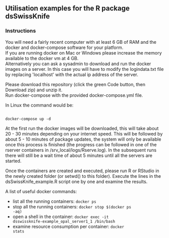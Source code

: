 ## Utilisation examples for the R package dsSwissKnife

### Instructions
You will need a fairly recent computer with at least 6 GB of RAM and the docker and docker-compose software for your platform.\
If you are running docker on Mac or Windows please increase the memory available to the docker vm at 4 GB.\
Alternatively you can ask a sysadmin to download and run the docker images on a server. In this case you will have to modify the logindata.txt file
by replacing 'localhost' with the actual ip address of the server.

Please download this repository (click the green Code button, then Download zip) and unzip it.\
Run docker-compose with the provided docker-compose.yml file.

In Linux the command would be:

<code>
docker-compose up -d
</code>
  
At the first run the docker images will be downloaded, this will take about 20 - 30 minutes depending on your internet speed.
This will be followed by about 5 - 10  minutes of package updates, the system will only be available once this process is finished (the progress can be followed in one of the rserver containers in /srv_local/logs/Rserve.log). In the subsequent runs there will still be a wait time of about 5 minutes until all the servers are started.

Once the containers are created and executed, please run R or RStudio in the newly created folder (or setwd() to this folder).
Execute the lines in the dsSwissKnife_example.R script one by one and examine the results.

A list of useful docker commands:
* list all the running containers:             <code>docker ps</code>
* stop all the running containers:             <code>docker stop $(docker ps -aq)</code>
* open a shell in the container:               <code>docker exec -it dsswissknife-example_opal_server1_1 /bin/bash</code>
* examine resource consumption per container:  <code>docker stats</code>



